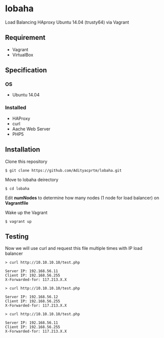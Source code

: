 # lobaha
Load Balancing HAproxy Ubuntu 14.04 (trusty64) via Vagrant

## Requirement
- Vagrant
- VirtualBox

## Specification
### OS
- Ubuntu 14.04
### Installed
- HAProxy
- curl
- Aache Web Server
- PHP5

## Installation
Clone this repository

`$ git clone https://github.com/Adityacprtm/lobaha.git`

Move to lobaha deirectory

`$ cd lobaha`

Edit **numNodes** to determine how many nodes (1 node for load balancer) on **Vagrantfile**

Wake up the Vagrant

`$ vagrant up`

## Testing

Now we will use curl and request this file multiple times with IP load balancer

```
> curl http://10.10.10.10/test.php

Server IP: 192.168.56.11
Client IP: 192.168.56.255
X-Forwarded-for: 117.213.X.X

> curl http://10.10.10.10/test.php

Server IP: 192.168.56.12
Client IP: 192.168.56.255
X-Forwarded-for: 117.213.X.X

> curl http://10.10.10.10/test.php

Server IP: 192.168.56.11
Client IP: 192.168.56.255
X-Forwarded-for: 117.213.X.X
```
